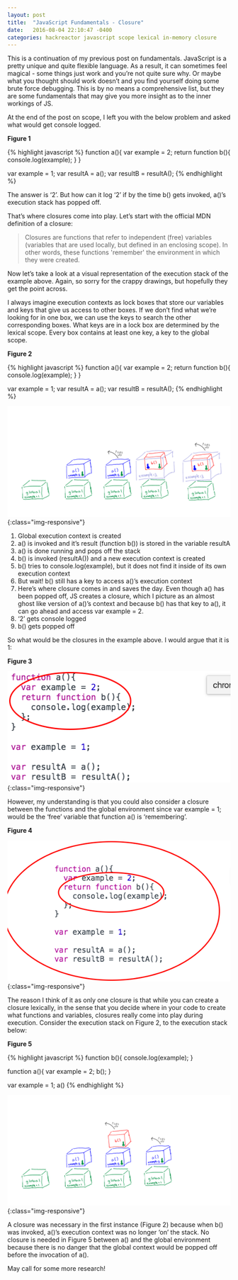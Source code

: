 ```yaml
---
layout: post
title:  "JavaScript Fundamentals - Closure"
date:   2016-08-04 22:10:47 -0400
categories: hackreactor javascript scope lexical in-memory closure
---
```


This is a continuation of my previous post on fundamentals. JavaScript is a pretty unique and quite flexible language. As a result, it can sometimes feel magical - some things just work and you’re not quite sure why. <!--excerpt-->Or maybe what you thought should work doesn’t and you find yourself doing some brute force debugging. This is by no means a comprehensive list, but they are some fundamentals that may give you more insight as to the inner workings of JS.

At the end of the post on scope, I left you with the below problem and asked what would get console logged.

**Figure 1**

{% highlight javascript %}
function a(){
    var example = 2;
    return function b(){
      console.log(example);
    }
}

var example = 1;
var resultA = a();
var resultB = resultA();
{% endhighlight %}

The answer is ‘2’. But how can it log ‘2’ if by the time b() gets invoked, a()’s execution stack has popped off.

That’s where closures come into play. Let’s start with the official MDN definition of a closure:

>Closures are functions that refer to independent (free) variables (variables that are used locally, but defined in an enclosing scope). In other words, these functions 'remember' the environment in which they were created.

Now let’s take a look at a visual representation of the execution stack of the example above. Again, so sorry for the crappy drawings, but hopefully they get the point across.

I always imagine execution contexts as lock boxes that store our variables and keys that give us access to other boxes. If we don’t find what we’re looking for in one box, we can use the keys to search the other corresponding boxes. What keys are in a lock box are determined by the lexical scope. Every box contains at least one key, a key to the global scope.

**Figure 2**

{% highlight javascript %}
function a(){
    var example = 2;
    return function b(){
      console.log(example);
    }
}

var example = 1;
var resultA = a();
var resultB = resultA();
{% endhighlight %}

![/downloads/scopeIllust.png](/downloads/scopeIllust.png){:class="img-responsive"}

1. Global execution context is created
2. a() is invoked and it’s result (function b()) is stored in the variable resultA
3. a() is done running and pops off the stack
4. b() is invoked (resultA()) and a new execution context is created
5. b() tries to console.log(example), but it does not find it inside of its own execution context
6. But wait! b() still has a key to access a()’s execution context
7. Here’s where closure comes in and saves the day. Even though a() has been popped off, JS creates a closure, which I picture as an almost ghost like version of a()’s context and because b() has that key to a(), it can go ahead and access var example = 2.
8. ‘2’ gets console logged
9. b() gets popped off

So what would be the closures in the example above. I would argue that it is 1:

**Figure 3**

![/downloads/closure1.png](/downloads/closure1.png){:class="img-responsive"}

However, my understanding is that you could also consider a closure between the functions and the global environment since var example = 1; would be the ‘free’ variable that function a() is ‘remembering’.

**Figure 4**

![/downloads/closure2.png](/downloads/closure2.png){:class="img-responsive"}

The reason I think of it as only one closure is that while you can create a closure lexically, in the sense that you decide where in your code to create what functions and variables, closures really come into play during execution. Consider the execution stack on Figure 2, to the execution stack below:

**Figure 5**

{% highlight javascript %}
function b(){
  console.log(example);
}

function a(){
    var example = 2;
    b();
}

var example = 1;
a()
{% endhighlight %}

![/downloads/closure5.png](/downloads/closure5.png){:class="img-responsive"}

A closure was necessary in the first instance (Figure 2) because when b() was invoked, a()’s execution context was no longer ‘on’ the stack. No closure is needed in Figure 5 between a() and the global environment because there is no danger that the global context would be popped off before the invocation of a().

May call for some more research!